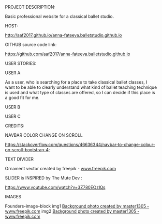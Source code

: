 PROJECT DESCRIPTION: 

Basic professional website for a classical ballet studio.

HOST: 

http://aaf2017.github.io/anna-fateeva.balletstudio.github.io

GITHUB source code link: 

https://github.com/aaf2017/anna-fateeva.balletstudio.github.io

USER STORIES:

USER A

As a user, who is searching for a place to take classical ballet classes, I want to be able to clearly understand what kind of ballet teaching technique is used and what type of classes are offered, so I can decide if this place is a good fit for me.

USER B

USER C

CREDITS: 

NAVBAR COLOR CHANGE ON SCROLL 

https://stackoverflow.com/questions/46636344/navbar-to-change-colour-on-scroll-bootstrap-4;

TEXT DIVIDER 

Ornament vector created by freepik - www.freepik.com

SLIDER is INSPIRED by The Mute Dev : 

https://www.youtube.com/watch?v=3Z780EOzIQs

IMAGES

Founders-image-block 
img1 <a href="https://www.freepik.com/photos/background">Background photo created by master1305 - www.freepik.com</a>
img2 <a href="https://www.freepik.com/photos/background">Background photo created by master1305 - www.freepik.com</a>




